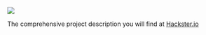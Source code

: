 ![](https://shields.io/github/license/myslide/speak2me.svg)

The comprehensive project description you will find at [Hackster.io](https://www.hackster.io/myslide/speak2me-bd993e)
